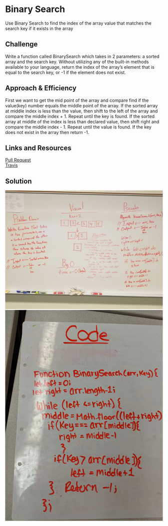 # Binary Search
Use Binary Search to find the index of the array value that matches the search key if it exists in the array

## Challenge
Write a function called BinarySearch which takes in 2 parameters: a sorted array and the search key. Without utilizing any of the built-in methods available to your language, return the index of the array’s element that is equal to the search key, or -1 if the element does not exist.

## Approach & Efficiency
First we want to get the mid point of the array and compare find if the value(key) number equals the middle point of the array. If the sorted array at middle index is less than the value, then shift to the left of the array and compare the middle index + 1. Repeat until the key is found. If the sorted array at middle of the index is less than declared value, then shift right and compare the middle index - 1. Repeat until the value is found. If the key does not exist in the array then return -1.


## Links and Resources
[Pull Request]() <br>
[Travis]()

## Solution
![whiteboard](../assets/arrayBinarySearch2.jpg)
![whiteboard](../assets/codechallenge3.jpg)